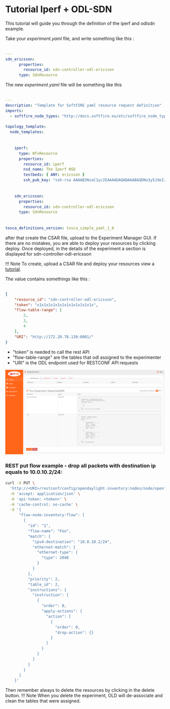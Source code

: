 # Tutorial Iperf + ODL-SDN

This tutorial will guide you through the definition of the iperf and odlsdn example.

Take your _experiment.yaml_ file, and write something like this :
```yaml

---
sdn_ericsson:
      properties:
        resource_id: sdn-controller-odl-ericsson
      type: SdnResource
```

The new _experiment.yaml_ file will be something like this
```yaml

---
description: "Template for SoftFIRE yaml resource request definition"
imports:
  - softfire_node_types: "http://docs.softfire.eu/etc/softfire_node_types.yaml"

topology_template:
  node_templates:


    iperf:
      type: NfvResource
      properties:
        resource_id: iperf
        nsd_name: The Iperf NSD
        testbeds: { ANY: ericsson }
        ssh_pub_key: "ssh-rsa AAAAB3NzaC1yc2EAAAADAQABAAABAQDNo3y5JdeIzeIBbpQEEtjn/BgBjTzyAo7HeSPAy9tZfXpOt0P/rGaflRSiAOTk+P+kHs9GMFQrA3nfk6z9Ass18BTUmtNvovyQphqcEAAAADAQABAAABAQDNDtULVF+n3/znwENEga+5Fl6qvVzWWMepb02q41VvaZy/NoMHnw9+NwNiM1BY9AAy2+Z6AIg8CJ1EvIZTPlD7a7RveSjLHZLuVeBGZdOky1EQf+m8VpPvM2axrdtluch/bJXPKVJQhF7Wc4HSFxdAhxhGPSeyNMPqQ/EcevZQMic0qJ82GKsWFm5M+Fy4x1wsOG5aJ918Za29aiKMrUv8Borod7b2YCBb"


    sdn_ericsson:
      properties:
        resource_id: sdn-controller-odl-ericsson
      type: SdnResource


tosca_definitions_version: tosca_simple_yaml_1_0
```

after that create the CSAR file, upload to the Experiment Manager GUI.
If there are no mistakes, you are able to deploy your resources by clicking deploy.
Once deployed, in the details of the experiment a section is displayed for sdn-controller-odl-ericsson

!!! Note
    To create, upload a CSAR file and deploy your resources view a [tutorial](http://docs.softfire.eu/nfv-tutorial-iperf/).

The value contains somethings like this :
```json

{
    "resource_id": "sdn-controller-odl-ericsson",
    "token": "x1x1x1x1x1x1x1x1x1x1x1x1x",
    "flow-table-range": [
        2,
        3,
        4
    ],
    "URI": "http://172.20.70.130:8001/"
}
```
- "token" is needed to call the rest API
- "flow-table-range" are the tables that odl assigned to the experimenter
- "URI" is the ODL endpoint used for RESTCONF API requests

![Provide resources](img/tutorial-iperf+odl-sdn.png)

### REST put flow example - drop all packets with destination ip equals to 10.0.10.2/24:

```sh
curl -X PUT \
  'http://<URI>/restconf/config/opendaylight-inventory:nodes/node/openflow:72664714402125/table/2/flow/1' \
  -H 'accept: application/json' \
  -H 'api-token: <token>' \
  -H 'cache-control: no-cache' \
  -d '{
      "flow-node-inventory:flow": [
        {
          "id": "1",
          "flow-name": "Foo",
          "match": {
            "ipv4-destination": "10.0.10.2/24",
            "ethernet-match": {
              "ethernet-type": {
                "type": 2048
              }
            }
          },
          "priority": 2,
          "table_id": 2,
          "instructions": {
            "instruction": [
              {
                "order": 0,
                "apply-actions": {
                  "action": [
                    {
                      "order": 0,
                      "drop-action": {}
                    }
                  ]
                }
              }
            ]
          }
        }
      ]
    }'
```

Then remember always to delete the resources by clicking in the delete button.
!!! Note
    When you delete the experiment, OLD will de-associate and clean the tables that were assigned.


<!---
 Script for open external links in a new tab
-->
<script src="http://ajax.googleapis.com/ajax/libs/jquery/1.7.1/jquery.js"></script>
<script type="text/javascript" charset="utf-8">
      // Creating custom :external selector
      $.expr[':'].external = function(obj){
          return !obj.href.match(/^mailto\:/)
                  && (obj.hostname != location.hostname);
      };
      $(function(){
        $('a:external').addClass('external');
        $(".external").attr('target','_blank');
      })
</script>
